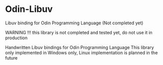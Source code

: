 # Odin-Libuv
Libuv binding for Odin Programming Language (Not completed yet)

WARNING !!! this library is not completed and tested yet, do not use it in production

Handwritten Libuv bindings for Odin Programming Language
This library only implemented in Windows only, Linux implementation is planned in the future
